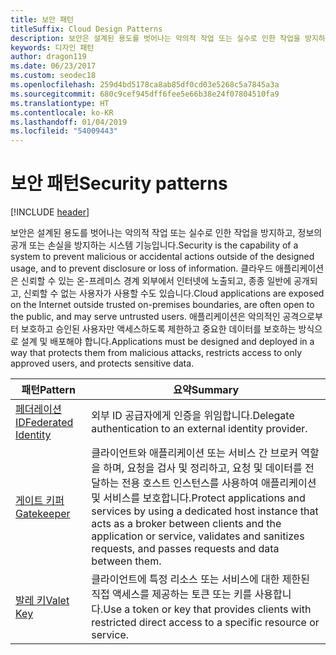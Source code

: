 ```yaml
---
title: 보안 패턴
titleSuffix: Cloud Design Patterns
description: 보안은 설계된 용도를 벗어나는 악의적 작업 또는 실수로 인한 작업을 방지하고, 정보의 공개 또는 손실을 방지하는 시스템 기능입니다. 클라우드 애플리케이션은 신뢰할 수 있는 온-프레미스 경계 외부에서 인터넷에 노출되고, 종종 일반에 공개되고, 신뢰할 수 없는 사용자가 사용할 수도 있습니다. 애플리케이션은 악의적인 공격으로부터 보호하고 승인된 사용자만 액세스하도록 제한하고 중요한 데이터를 보호하는 방식으로 설계 및 배포해야 합니다.
keywords: 디자인 패턴
author: dragon119
ms.date: 06/23/2017
ms.custom: seodec18
ms.openlocfilehash: 259d4bd5178ca8ab85df0cd03e5268c5a7845a3a
ms.sourcegitcommit: 680c9cef945dff6fee5e66b38e24f07804510fa9
ms.translationtype: HT
ms.contentlocale: ko-KR
ms.lasthandoff: 01/04/2019
ms.locfileid: "54009443"
---
```

# <a name="security-patterns"></a><span data-ttu-id="8d6db-106">보안 패턴</span><span class="sxs-lookup"><span data-stu-id="8d6db-106">Security patterns</span></span>

[!INCLUDE [header](../../_includes/header.md)]

<span data-ttu-id="8d6db-107">보안은 설계된 용도를 벗어나는 악의적 작업 또는 실수로 인한 작업을 방지하고, 정보의 공개 또는 손실을 방지하는 시스템 기능입니다.</span><span class="sxs-lookup"><span data-stu-id="8d6db-107">Security is the capability of a system to prevent malicious or accidental actions outside of the designed usage, and to prevent disclosure or loss of information.</span></span> <span data-ttu-id="8d6db-108">클라우드 애플리케이션은 신뢰할 수 있는 온-프레미스 경계 외부에서 인터넷에 노출되고, 종종 일반에 공개되고, 신뢰할 수 없는 사용자가 사용할 수도 있습니다.</span><span class="sxs-lookup"><span data-stu-id="8d6db-108">Cloud applications are exposed on the Internet outside trusted on-premises boundaries, are often open to the public, and may serve untrusted users.</span></span> <span data-ttu-id="8d6db-109">애플리케이션은 악의적인 공격으로부터 보호하고 승인된 사용자만 액세스하도록 제한하고 중요한 데이터를 보호하는 방식으로 설계 및 배포해야 합니다.</span><span class="sxs-lookup"><span data-stu-id="8d6db-109">Applications must be designed and deployed in a way that protects them from malicious attacks, restricts access to only approved users, and protects sensitive data.</span></span>

|                    <span data-ttu-id="8d6db-110">패턴</span><span class="sxs-lookup"><span data-stu-id="8d6db-110">Pattern</span></span>                     |                                                                                                         <span data-ttu-id="8d6db-111">요약</span><span class="sxs-lookup"><span data-stu-id="8d6db-111">Summary</span></span>                                                                                                         |
|------------------------------------------------|-------------------------------------------------------------------------------------------------------------------------------------------------------------------------------------------------------------------------|
| [<span data-ttu-id="8d6db-112">페더레이션 ID</span><span class="sxs-lookup"><span data-stu-id="8d6db-112">Federated Identity</span></span>](../federated-identity.md) |                                                                                <span data-ttu-id="8d6db-113">외부 ID 공급자에게 인증을 위임합니다.</span><span class="sxs-lookup"><span data-stu-id="8d6db-113">Delegate authentication to an external identity provider.</span></span>                                                                                |
|         [<span data-ttu-id="8d6db-114">게이트 키퍼</span><span class="sxs-lookup"><span data-stu-id="8d6db-114">Gatekeeper</span></span>](../gatekeeper.md)         | <span data-ttu-id="8d6db-115">클라이언트와 애플리케이션 또는 서비스 간 브로커 역할을 하며, 요청을 검사 및 정리하고, 요청 및 데이터를 전달하는 전용 호스트 인스턴스를 사용하여 애플리케이션 및 서비스를 보호합니다.</span><span class="sxs-lookup"><span data-stu-id="8d6db-115">Protect applications and services by using a dedicated host instance that acts as a broker between clients and the application or service, validates and sanitizes requests, and passes requests and data between them.</span></span> |
|          [<span data-ttu-id="8d6db-116">발레 키</span><span class="sxs-lookup"><span data-stu-id="8d6db-116">Valet Key</span></span>](../valet-key.md)          |                                                        <span data-ttu-id="8d6db-117">클라이언트에 특정 리소스 또는 서비스에 대한 제한된 직접 액세스를 제공하는 토큰 또는 키를 사용합니다.</span><span class="sxs-lookup"><span data-stu-id="8d6db-117">Use a token or key that provides clients with restricted direct access to a specific resource or service.</span></span>                                                        |
